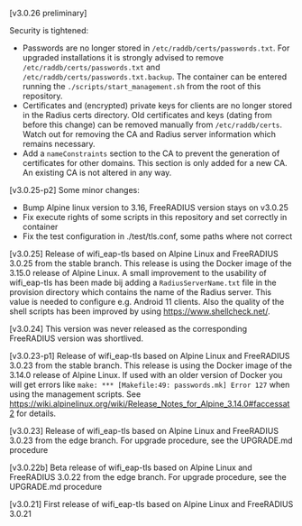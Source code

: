 [v3.0.26 preliminary]

Security is tightened:
- Passwords are no longer stored in `/etc/raddb/certs/passwords.txt`. For upgraded installations it is strongly advised to remove `/etc/raddb/certs/passwords.txt` and `/etc/raddb/certs/passwords.txt.backup`. The container can be entered running the `./scripts/start_management.sh` from the root of this repository.
- Certificates and (encrypted) private keys for clients are no longer stored in the Radius certs directory. Old certificates and keys (dating from before this change) can be removed manually from `/etc/raddb/certs`. Watch out for removing the CA and Radius server information which remains necessary.
- Add a `nameConstraints` section to the CA to prevent the generation of certificates for other domains. This section is only added for a new CA. An existing CA is not altered in any way.

[v3.0.25-p2]
Some minor changes:
- Bump Alpine linux version to 3.16, FreeRADIUS version stays on v3.0.25
- Fix execute rights of some scripts in this repository and set correctly in container
- Fix the test configuration in ./test/tls.conf, some paths where not correct

[v3.0.25]
Release of wifi_eap-tls based on Alpine Linux and FreeRADIUS 3.0.25 from the stable branch. This release is using the Docker image of the 3.15.0 release of Alpine Linux. A small improvement to the usability of wifi_eap-tls has been made bij adding a `RadiusServerName.txt` file in the provision directory which contains the name of the Radius server. This value is needed to configure e.g. Android 11 clients. Also the quality of the shell scripts has been improved by using https://www.shellcheck.net/. 

[v3.0.24]
This version was never released as the corresponding FreeRADIUS version was shortlived.

[v3.0.23-p1]
Release of wifi_eap-tls based on Alpine Linux and FreeRADIUS 3.0.23 from the stable branch. This release is using the Docker image of the 3.14.0 release of Alpine Linux. If used with an older version of Docker you will get errors like  `make: *** [Makefile:49: passwords.mk] Error 127` when using the management scripts. See https://wiki.alpinelinux.org/wiki/Release_Notes_for_Alpine_3.14.0#faccessat2 for details. 

[v3.0.23]
Release of wifi_eap-tls based on Alpine Linux and FreeRADIUS 3.0.23 from the edge branch. For upgrade procedure, see the UPGRADE.md procedure

[v3.0.22b]
Beta release of wifi_eap-tls based on Alpine Linux and FreeRADIUS 3.0.22 from the edge branch. For upgrade procedure, see the UPGRADE.md procedure

[v3.0.21]
First release of wifi_eap-tls based on Alpine Linux and FreeRADIUS 3.0.21

